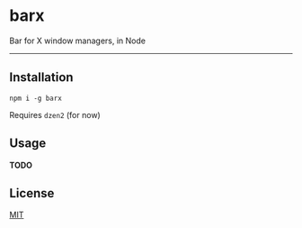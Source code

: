 # barx

Bar for X window managers, in Node

--------

## Installation

`npm i -g barx`

Requires `dzen2` (for now)

## Usage

**TODO**

## License

[MIT](./LICENSE.md)
